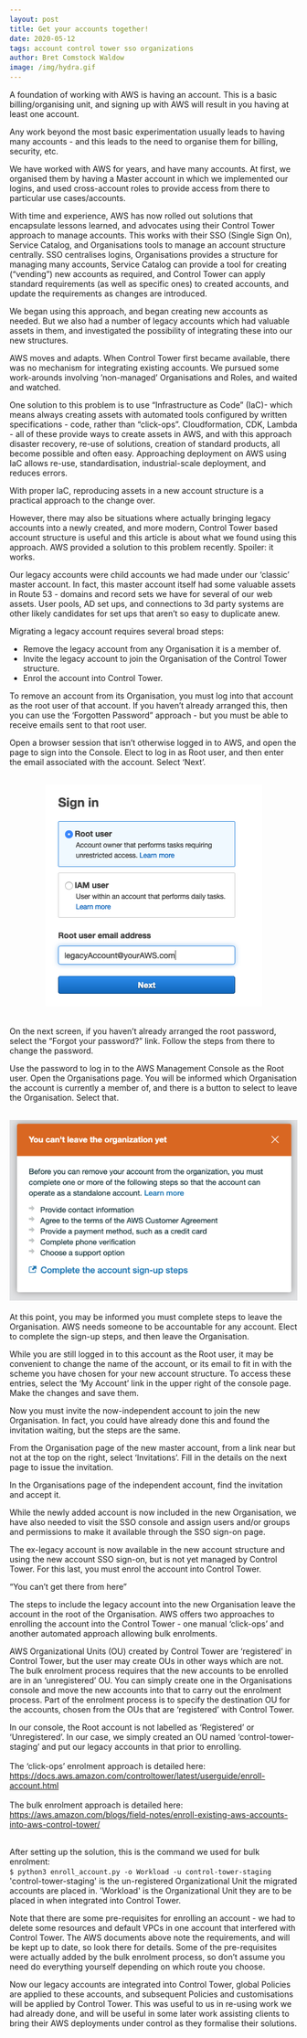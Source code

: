 ```yaml
---
layout: post
title: Get your accounts together!
date: 2020-05-12
tags: account control tower sso organizations
author: Bret Comstock Waldow
image: /img/hydra.gif
---
```


A foundation of working with AWS is having an account.  This is a basic billing/organising unit, and signing up with AWS will result in you having at least one account.

Any work beyond the most basic experimentation usually leads to having many accounts - and this leads to the need to organise them for billing, security, etc.

We have worked with AWS for years, and have many accounts.  At first, we organised them by having a Master account in which we implemented our logins, and used cross-account roles to provide access from there to particular use cases/accounts.

With time and experience, AWS has now rolled out solutions that encapsulate lessons learned, and advocates using their Control Tower approach to manage accounts.  This works with their SSO (Single Sign On), Service Catalog, and Organisations tools to manage an account structure centrally.  SSO centralises logins, Organisations provides a structure for managing many accounts, Service Catalog can provide a tool for creating (“vending”) new accounts as required, and Control Tower can apply standard requirements (as well as specific ones) to created accounts, and update the requirements as changes are introduced.

We began using this approach, and began creating new accounts as needed.  But we also had a number of legacy accounts which had valuable assets in them, and investigated the possibility of integrating these into our new structures.

AWS moves and adapts.  When Control Tower first became available, there was no mechanism for integrating existing accounts.  We pursued some work-arounds involving ’non-managed’ Organisations and Roles, and waited and watched.

One solution to this problem is to use “Infrastructure as Code” (IaC)- which means always creating assets with automated tools configured by written specifications - code, rather than “click-ops”.  Cloudformation, CDK, Lambda - all of these provide ways to create assets in AWS, and with this approach disaster recovery, re-use of solutions, creation of standard products, all become possible and often easy.  Approaching deployment on AWS using IaC allows re-use, standardisation, industrial-scale deployment, and reduces errors.

With proper IaC, reproducing assets in a new account structure is a practical approach to the change over.

However, there may also be situations where actually bringing legacy accounts into a newly created, and more modern, Control Tower based account structure is useful and this article is about what we found using this approach.  AWS provided a solution to this problem recently.  Spoiler: it works.

Our legacy accounts were child accounts we had made under our ‘classic’ master account.  In fact, this master account itself had some valuable assets in Route 53 - domains and record sets we have for several of our web assets.  User pools, AD set ups, and connections to 3d party systems are other likely candidates for set ups that aren’t so easy to duplicate anew.

Migrating a legacy account requires several broad steps:
- Remove the legacy account from any Organisation it is a member of.
- Invite the legacy account to join the Organisation of the Control Tower structure.
- Enrol the account into Control Tower.

To remove an account from its Organisation, you must log into that account as the root user of that account.  If you haven’t already arranged this, then you can use the ‘Forgotten Password” approach - but you must be able to receive emails sent to that root user.

Open a browser session that isn’t otherwise logged in to AWS, and open the page to sign into the Console.  Elect to log in as Root user, and then enter the email associated with the account.  Select ‘Next’.

<br/>
<center><img src="/img/migrate-legacy-accounts/AWS_root_login.png" /></center>
<br/>

On the next screen, if you haven’t already arranged the root password, select the “Forgot your password?” link.  Follow the steps from there to change the password.

Use the password to log in to the AWS Management Console as the Root user.  Open the Organisations page.  You will be informed which Organisation the account is currently a member of, and there is a button to select to leave the Organisation.  Select that.

<br/>
<center><img src="/img/migrate-legacy-accounts/AWS_complete_account_sign-up.png" /></center>
<br/>
At this point, you may be informed you must complete steps to leave the Organisation.  AWS needs someone to be accountable for any account.  Elect to complete the sign-up steps, and then leave the Organisation.

While you are still logged in to this account as the Root user, it may be convenient to change the name of the account, or its email to fit in with the scheme you have chosen for your new account structure.  To access these entries, select the ‘My Account’ link in the upper right of the console page.  Make the changes and save them.

Now you must invite the now-independent account to join the new Organisation.  In fact, you could have already done this and found the invitation waiting, but the steps are the same.

From the Organisation page of the new master account, from a link near but not at the top on the right, select ‘Invitations’.  Fill in the details on the next page to issue the invitation.

In the Organisations page of the independent account, find the invitation and accept it.

While the newly added account is now included in the new Organisation, we have also needed to visit the SSO console and assign users and/or groups and permissions to make it available through the SSO sign-on page.

The ex-legacy account is now available in the new account structure and using the new account SSO sign-on, but is not yet managed by Control Tower.  For this last, you must enrol the account into Control Tower.

 “You can’t get there from here”

The steps to include the legacy account into the new Organisation leave the account in the root of the Organisation.  AWS offers two approaches to enrolling the account into the Control Tower - one manual ‘click-ops’ and another automated approach allowing bulk enrolments.

AWS Organizational Units (OU) created by Control Tower are ‘registered’ in Control Tower, but the user may create OUs in other ways which are not.  The bulk enrolment process requires that the new accounts to be enrolled are in an ‘unregistered’ OU.  You can simply create one in the Organisations console and move the new accounts into that to carry out the enrolment process.  Part of the enrolment process is to specify the destination OU for the accounts, chosen from the OUs that are ‘registered’ with Control Tower.

In our console, the Root account is not labelled as ‘Registered’ or ‘Unregistered’.  In our case, we simply created an OU named ‘control-tower-staging’ and put our legacy accounts in that prior to enrolling.
<br/>
<br/>The ‘click-ops’ enrolment approach is detailed here:<br/>https://docs.aws.amazon.com/controltower/latest/userguide/enroll-account.html<br/>
<br/>The bulk enrolment approach is detailed here:<br/>https://aws.amazon.com/blogs/field-notes/enroll-existing-aws-accounts-into-aws-control-tower/<br/>

<br/>After setting up the solution, this is the command we used for bulk enrolment:<br/>
`$ python3 enroll_account.py -o Workload -u control-tower-staging`<br/>
'control-tower-staging' is the un-registered Organizational Unit the migrated accounts are placed in. 'Workload' is the Organizational Unit they are to be placed in when integrated into Control Tower.

Note that there are some pre-requisites for enrolling an account - we had to delete some resources and default VPCs in one account that interfered with Control Tower.  The AWS documents above note the requirements, and will be kept up to date, so look there for details.  Some of the pre-requisites were actually added by the bulk enrolment process, so don’t assume you need do everything yourself depending on which route you choose.

Now our legacy accounts are integrated into Control Tower, global Policies are applied to these accounts, and subsequent Policies and customisations will be applied by Control Tower.  This was useful to us in re-using work we had already done, and will be useful in some later work assisting clients to bring their AWS deployments under control as they formalise their solutions.
